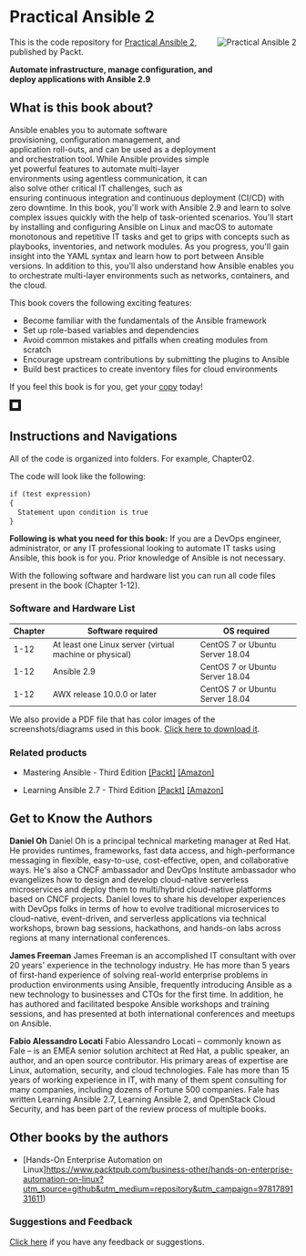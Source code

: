 # Practical Ansible 2

<a href="https://www.packtpub.com/cloud-networking/practical-ansible-2?utm_source=github&utm_medium=repository&utm_campaign=9781789807462"><img src="https://www.packtpub.com/media/catalog/product/cache/e4d64343b1bc593f1c5348fe05efa4a6/9/7/9781789807462-original.png" alt="Practical Ansible 2" height="256px" align="right"></a>

This is the code repository for [Practical Ansible 2](https://www.packtpub.com/cloud-networking/practical-ansible-2?utm_source=github&utm_medium=repository&utm_campaign=9781789807462), published by Packt.

**Automate infrastructure, manage configuration, and deploy applications with Ansible 2.9**

## What is this book about?
Ansible enables you to automate software provisioning, configuration management, and application roll-outs, and can be used as a deployment and orchestration tool. While Ansible provides simple yet powerful features to automate multi-layer environments using agentless communication, it can also solve other critical IT challenges, such as ensuring continuous integration and continuous deployment (CI/CD) with zero downtime.
In this book, you'll work with Ansible 2.9 and learn to solve complex issues quickly with the help of task-oriented scenarios. You'll start by installing and configuring Ansible on Linux and macOS to automate monotonous and repetitive IT tasks and get to grips with concepts such as playbooks, inventories, and network modules. As you progress, you'll gain insight into the YAML syntax and learn how to port between Ansible versions. In addition to this, you'll also understand how Ansible enables you to orchestrate multi-layer environments such as networks, containers, and the cloud.

This book covers the following exciting features: 
* Become familiar with the fundamentals of the Ansible framework
* Set up role-based variables and dependencies
* Avoid common mistakes and pitfalls when creating modules from scratch
* Encourage upstream contributions by submitting the plugins to Ansible
* Build best practices to create inventory files for cloud environments


If you feel this book is for you, get your [copy](https://www.amazon.com/dp/1789807468) today!

<a href="https://www.packtpub.com/?utm_source=github&utm_medium=banner&utm_campaign=GitHubBanner"><img src="https://raw.githubusercontent.com/PacktPublishing/GitHub/master/GitHub.png" alt="https://www.packtpub.com/" border="5" /></a>

## Instructions and Navigations
All of the code is organized into folders. For example, Chapter02.

The code will look like the following:
```
if (test expression)
{
  Statement upon condition is true
}
```

**Following is what you need for this book:**
If you are a DevOps engineer, administrator, or any IT professional looking to automate IT tasks using Ansible, this book is for you. Prior knowledge of Ansible is not necessary.

With the following software and hardware list you can run all code files present in the book (Chapter 1-12).

### Software and Hardware List

| Chapter  | Software required                                       | OS required                     |
| -------- | --------------------------------------------------------| --------------------------------|
| 1-12     | At least one Linux server (virtual machine or physical) | CentOS 7 or Ubuntu Server 18.04 |
| 1-12     | Ansible 2.9                                             | CentOS 7 or Ubuntu Server 18.04 |
| 1-12     | AWX release 10.0.0 or later                             | CentOS 7 or Ubuntu Server 18.04 |



We also provide a PDF file that has color images of the screenshots/diagrams used in this book. [Click here to download it](https://static.packt-cdn.com/downloads/9781789807462_ColorImages.pdf).

### Related products <Other books you may enjoy>
* Mastering Ansible - Third Edition [[Packt]](https://www.packtpub.com/virtualization-and-cloud/mastering-ansible-third-edition?utm_source=github&utm_medium=repository&utm_campaign=9781789951547) [[Amazon]](https://www.amazon.com/dp/1789951542)

* Learning Ansible 2.7 - Third Edition [[Packt]](https://www.packtpub.com/networking-and-servers/learning-ansible-27-third-edition?utm_source=github&utm_medium=repository&utm_campaign=9781789954333) [[Amazon]](https://www.amazon.com/dp/1789954339)

## Get to Know the Authors
**Daniel Oh**
Daniel Oh is a principal technical marketing manager at Red Hat. He provides runtimes, frameworks, fast data access, and high-performance messaging in flexible, easy-to-use, cost-effective, open, and collaborative ways. He's also a CNCF ambassador and DevOps Institute ambassador who evangelizes how to design and develop cloud-native serverless microservices and deploy them to multi/hybrid cloud-native platforms based on CNCF projects. Daniel loves to share his developer experiences with DevOps folks in terms of how to evolve traditional microservices to cloud-native, event-driven, and serverless applications via technical workshops, brown bag sessions, hackathons, and hands-on labs across regions at many international conferences.

**James Freeman**
James Freeman is an accomplished IT consultant with over 20 years' experience in the technology industry. He has more than 5 years of first-hand experience of solving real-world enterprise problems in production environments using Ansible, frequently introducing Ansible as a new technology to businesses and CTOs for the first time. In addition, he has authored and facilitated bespoke Ansible workshops and training sessions, and has presented at both international conferences and meetups on Ansible.

**Fabio Alessandro Locati**
Fabio Alessandro Locati – commonly known as Fale – is an EMEA senior solution architect at Red Hat, a public speaker, an author, and an open source contributor. His primary areas of expertise are Linux, automation, security, and cloud technologies. Fale has more than 15 years of working experience in IT, with many of them spent consulting for many companies, including dozens of Fortune 500 companies. Fale has written Learning Ansible 2.7, Learning Ansible 2, and OpenStack Cloud Security, and has been part of the review process of multiple books.


## Other books by the authors
* [Hands-On Enterprise Automation on Linux]https://www.packtpub.com/business-other/hands-on-enterprise-automation-on-linux?utm_source=github&utm_medium=repository&utm_campaign=9781789131611)


### Suggestions and Feedback
[Click here](https://docs.google.com/forms/d/e/1FAIpQLSdy7dATC6QmEL81FIUuymZ0Wy9vH1jHkvpY57OiMeKGqib_Ow/viewform) if you have any feedback or suggestions.

